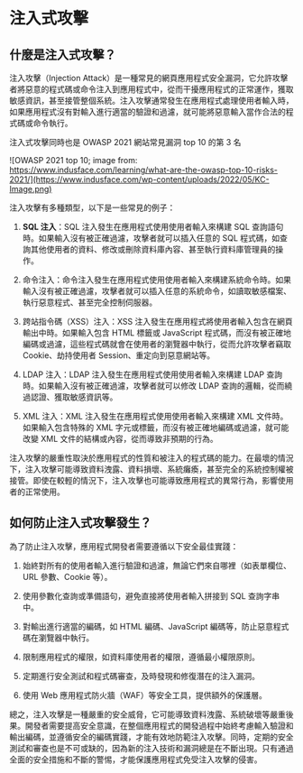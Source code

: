 # 注入式攻擊

## 什麼是注入式攻擊？

注入攻擊（Injection Attack）是一種常見的網頁應用程式安全漏洞，它允許攻擊者將惡意的程式碼或命令注入到應用程式中，從而干擾應用程式的正常運作，獲取敏感資訊，甚至接管整個系統。注入攻擊通常發生在應用程式處理使用者輸入時，如果應用程式沒有對輸入進行適當的驗證和過濾，就可能將惡意輸入當作合法的程式碼或命令執行。

注入式攻擊同時也是 OWASP 2021 網站常見漏洞 top 10 的第 3 名

![OWASP 2021 top 10; image from: https://www.indusface.com/learning/what-are-the-owasp-top-10-risks-2021/](https://www.indusface.com/wp-content/uploads/2022/05/KC-Image.png)

注入攻擊有多種類型，以下是一些常見的例子：

1. **SQL 注入**：SQL 注入發生在應用程式使用使用者輸入來構建 SQL 查詢語句時。如果輸入沒有被正確過濾，攻擊者就可以插入任意的 SQL 程式碼，如查詢其他使用者的資料、修改或刪除資料庫內容、甚至執行資料庫管理員的操作。

2. 命令注入：命令注入發生在應用程式使用使用者輸入來構建系統命令時。如果輸入沒有被正確過濾，攻擊者就可以插入任意的系統命令，如讀取敏感檔案、執行惡意程式、甚至完全控制伺服器。

3. 跨站指令碼（XSS）注入：XSS 注入發生在應用程式將使用者輸入包含在網頁輸出中時。如果輸入包含 HTML 標籤或 JavaScript 程式碼，而沒有被正確地編碼或過濾，這些程式碼就會在使用者的瀏覽器中執行，從而允許攻擊者竊取 Cookie、劫持使用者 Session、重定向到惡意網站等。

4. LDAP 注入：LDAP 注入發生在應用程式使用使用者輸入來構建 LDAP 查詢時。如果輸入沒有被正確過濾，攻擊者就可以修改 LDAP 查詢的邏輯，從而繞過認證、獲取敏感資訊等。

5. XML 注入：XML 注入發生在應用程式使用使用者輸入來構建 XML 文件時。如果輸入包含特殊的 XML 字元或標籤，而沒有被正確地編碼或過濾，就可能改變 XML 文件的結構或內容，從而導致非預期的行為。

注入攻擊的嚴重性取決於應用程式的性質和被注入的程式碼的能力。在最壞的情況下，注入攻擊可能導致資料洩露、資料損壞、系統癱瘓，甚至完全的系統控制權被接管。即使在較輕的情況下，注入攻擊也可能導致應用程式的異常行為，影響使用者的正常使用。


## 如何防止注入式攻擊發生？

為了防止注入攻擊，應用程式開發者需要遵循以下安全最佳實踐：

1. 始終對所有的使用者輸入進行驗證和過濾，無論它們來自哪裡（如表單欄位、URL 參數、Cookie 等）。

2. 使用參數化查詢或準備語句，避免直接將使用者輸入拼接到 SQL 查詢字串中。

3. 對輸出進行適當的編碼，如 HTML 編碼、JavaScript 編碼等，防止惡意程式碼在瀏覽器中執行。

4. 限制應用程式的權限，如資料庫使用者的權限，遵循最小權限原則。

5. 定期進行安全測試和程式碼審查，及時發現和修復潛在的注入漏洞。

6. 使用 Web 應用程式防火牆（WAF）等安全工具，提供額外的保護層。

總之，注入攻擊是一種嚴重的安全威脅，它可能導致資料洩露、系統破壞等嚴重後果。開發者需要提高安全意識，在整個應用程式的開發過程中始終考慮輸入驗證和輸出編碼，並遵循安全的編碼實踐，才能有效地防範注入攻擊。同時，定期的安全測試和審查也是不可或缺的，因為新的注入技術和漏洞總是在不斷出現。只有通過全面的安全措施和不斷的警惕，才能保護應用程式免受注入攻擊的侵害。